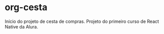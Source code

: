 # org-cesta

Início do projeto de cesta de compras.
Projeto do primeiro curso de React Native da Alura.
